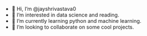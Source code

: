 - 👋 Hi, I’m @jayshrivastava0
- 👀 I’m interested in data science and reading.
- 🌱 I’m currently learning python and machine learning.
- 💞️ I’m looking to collaborate on some cool projects.

<!---
jayshrivastava0/jayshrivastava0 is a ✨ special ✨ repository because its `README.md` (this file) appears on your GitHub profile.
You can click the Preview link to take a look at your changes.
--->
